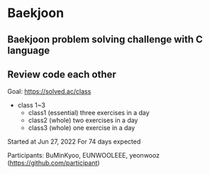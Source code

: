 # Baekjoon
## Baekjoon problem solving challenge with C language
## Review code each other


Goal: https://solved.ac/class
  * class 1~3
    - class1 (essential) three exercises in a day
    - class2 (whole) two exercises in a day
    - class3 (whole) one exercise in a day

Started at Jun 27, 2022
For 74 days expected

Participants: BuMinKyoo, EUNWOOLEEE, yeonwooz
(https://github.com/participant)
